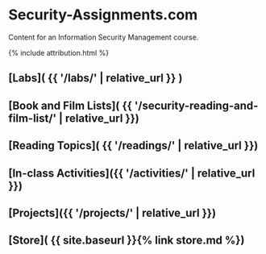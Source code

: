 ---
---
# Security-Assignments.com

Content for an Information Security Management course.

{% include attribution.html %}

## [Labs]( {{ '/labs/' | relative_url }} )

## [Book and Film Lists]( {{ '/security-reading-and-film-list/' | relative_url }})

## [Reading Topics]( {{ '/readings/' | relative_url }})

## [In-class Activities]({{ '/activities/' | relative_url }})

## [Projects]({{ '/projects/' | relative_url }})

## [Store]( {{ site.baseurl }}{% link store.md %})
